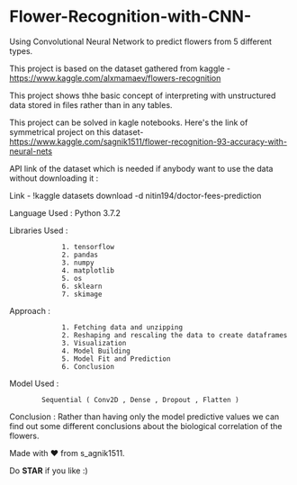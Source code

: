 # Flower-Recognition-with-CNN-
Using Convolutional Neural Network to predict flowers from 5 different types.

This project is based on the dataset gathered from kaggle - https://www.kaggle.com/alxmamaev/flowers-recognition

This project shows thhe basic concept of interpreting with unstructured data stored in files rather than in any tables.


This project can be solved in kagle notebooks. 
Here's the link of symmetrical project on this dataset- https://www.kaggle.com/sagnik1511/flower-recognition-93-accuracy-with-neural-nets

API link of the dataset which is needed if anybody want to use the data without downloading it :

Link - !kaggle datasets download -d nitin194/doctor-fees-prediction

Language Used :     Python 3.7.2

Libraries Used : 

                 1. tensorflow
                 2. pandas
                 3. numpy
                 4. matplotlib
                 5. os
                 6. sklearn
                 7. skimage
                 
Approach :       

                 1. Fetching data and unzipping
                 2. Reshaping and rescaling the data to create dataframes
                 3. Visualization
                 4. Model Building
                 5. Model Fit and Prediction
                 6. Conclusion
       


Model Used :     
            
            Sequential ( Conv2D , Dense , Dropout , Flatten )

Conclusion :     Rather than having only the model predictive values we can find out some different conclusions about the biological correlation of the flowers.

Made with ❤️ from s_agnik1511.

Do **STAR** if you like :)

